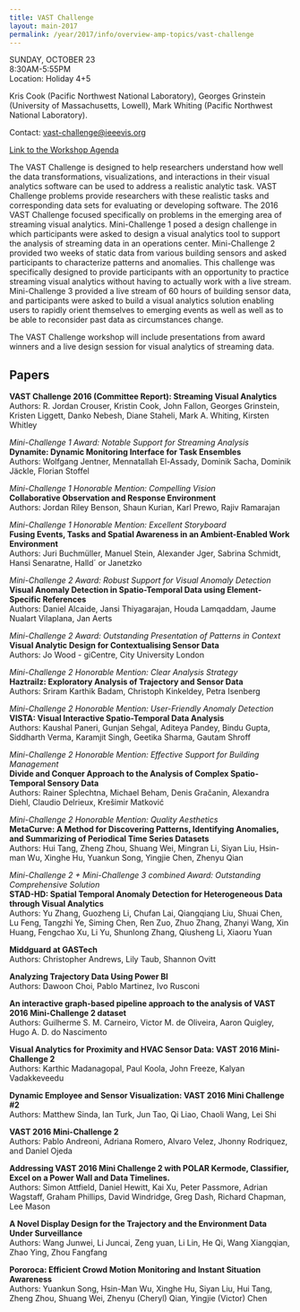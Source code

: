 ```yaml
---
title: VAST Challenge
layout: main-2017
permalink: /year/2017/info/overview-amp-topics/vast-challenge
---
```


SUNDAY, OCTOBER 23  
8:30AM-5:55PM  
Location: Holiday 4+5

Kris Cook (Pacific Northwest National Laboratory), Georges Grinstein
(University of Massachusetts, Lowell), Mark Whiting (Pacific Northwest
National Laboratory).

Contact:
[vast-challenge@ieeevis.org](mailto:vast-challenge@ieeevis.org)

[Link to the Workshop Agenda](http://www.vacommunity.org/VAST+Workshop+2016)
	
The VAST Challenge is designed to help researchers understand how well the data transformations, visualizations, and interactions in their visual analytics software can be used to address a realistic analytic task. VAST Challenge problems provide researchers with these realistic tasks and corresponding data sets for evaluating or developing software. The 2016 VAST Challenge focused specifically on problems in the emerging area of streaming visual analytics. Mini-Challenge 1 posed a design challenge in which participants were asked to design a visual analytics tool to support the analysis of streaming data in an operations center. Mini-Challenge 2 provided two weeks of static data from various building sensors and asked participants to characterize patterns and anomalies. This challenge was specifically designed to provide participants with an opportunity to practice streaming visual analytics without having to actually work with a live stream.
Mini-Challenge 3 provided a live stream of 60 hours of building sensor data, and participants were asked to build a visual analytics solution enabling users to rapidly orient themselves to emerging events as well as well as to be able to reconsider past data as circumstances change.

The VAST Challenge workshop will include presentations from award winners and a live design session for visual analytics of streaming data.  

## Papers

**VAST Challenge 2016 (Committee Report): Streaming Visual Analytics**  
Authors: R. Jordan Crouser, Kristin Cook, John Fallon, Georges Grinstein, Kristen Liggett, Danko Nebesh, Diane Staheli, Mark A. Whiting, Kirsten Whitley

*Mini-Challenge 1 Award: Notable Support for Streaming Analysis*  
**Dynamite: Dynamic Monitoring Interface for Task Ensembles**  
Authors: Wolfgang Jentner, Mennatallah El-Assady, Dominik Sacha, Dominik Jäckle, Florian Stoffel

*Mini-Challenge 1 Honorable Mention: Compelling Vision*  
**Collaborative Observation and Response Environment**  
Authors: Jordan Riley Benson, Shaun Kurian, Karl Prewo, Rajiv Ramarajan

*Mini-Challenge 1 Honorable Mention: Excellent Storyboard*  
**Fusing Events, Tasks and Spatial Awareness in an Ambient-Enabled Work Environment**  
Authors: Juri Buchmüller, Manuel Stein, Alexander Jger, Sabrina Schmidt, Hansi Senaratne, Halld´ or Janetzko

*Mini-Challenge 2 Award: Robust Support for Visual Anomaly Detection*  
**Visual Anomaly Detection in Spatio-Temporal Data using Element-Specific References**  
Authors: Daniel Alcaide, Jansi Thiyagarajan, Houda Lamqaddam, Jaume Nualart Vilaplana, Jan Aerts

*Mini-Challenge 2 Award: Outstanding Presentation of Patterns in Context*  
**Visual Analytic Design for Contextualising Sensor Data**  
Authors: Jo Wood - giCentre, City University London

*Mini-Challenge 2 Honorable Mention: Clear Analysis Strategy*  
**Haztrailz: Exploratory Analysis of Trajectory and Sensor Data**  
Authors: Sriram Karthik Badam, Christoph Kinkeldey, Petra Isenberg

*Mini-Challenge 2 Honorable Mention: User-Friendly Anomaly Detection*  
**VISTA: Visual Interactive Spatio-Temporal Data Analysis**  
Authors: Kaushal Paneri, Gunjan Sehgal, Aditeya Pandey, Bindu Gupta, Siddharth Verma, Karamjit Singh, Geetika Sharma, Gautam Shroff

*Mini-Challenge 2 Honorable Mention: Effective Support for Building Management*  
**Divide and Conquer Approach to the Analysis of Complex Spatio-Temporal Sensory Data**  
Authors: Rainer Splechtna, Michael Beham, Denis Gračanin, Alexandra Diehl, Claudio Delrieux, Krešimir Matković

*Mini-Challenge 2 Honorable Mention: Quality Aesthetics*  
**MetaCurve: A Method for Discovering Patterns, Identifying Anomalies, and Summarizing of Periodical Time Series Datasets**  
Authors: Hui Tang, Zheng Zhou, Shuang Wei, Mingran Li, Siyan Liu, Hsin-man Wu, Xinghe Hu, Yuankun Song, Yingjie Chen, Zhenyu Qian

*Mini-Challenge 2 + Mini-Challenge 3 combined Award: Outstanding Comprehensive Solution*  
**STAD-HD: Spatial Temporal Anomaly Detection for Heterogeneous Data through Visual Analytics**  
Authors: Yu Zhang, Guozheng Li, Chufan Lai, Qiangqiang Liu, Shuai Chen, Lu Feng, Tangzhi Ye, Siming Chen, Ren Zuo, Zhuo Zhang, Zhanyi Wang, Xin Huang, Fengchao Xu, Li Yu, Shunlong Zhang, Qiusheng Li, Xiaoru Yuan

**Middguard at GASTech**  
Authors: Christopher Andrews, Lily Taub, Shannon Ovitt

**Analyzing Trajectory Data Using Power BI**  
Authors: Dawoon Choi, Pablo Martinez, Ivo Rusconi

**An interactive graph-based pipeline approach to the analysis of VAST 2016 Mini-Challenge 2 dataset**  
Authors: Guilherme S. M. Carneiro, Victor M. de Oliveira, Aaron Quigley, Hugo A. D. do Nascimento

**Visual Analytics for Proximity and HVAC Sensor Data: VAST 2016 Mini-Challenge 2**  
Authors: Karthic Madanagopal, Paul Koola, John Freeze, Kalyan Vadakkeveedu

**Dynamic Employee and Sensor Visualization: VAST 2016 Mini Challenge #2**  
Authors: Matthew Sinda, Ian Turk, Jun Tao, Qi Liao, Chaoli Wang, Lei Shi

**VAST 2016 Mini-Challenge 2**  
Authors: Pablo Andreoni, Adriana Romero, Alvaro Velez, Jhonny Rodriquez, and Daniel Ojeda

**Addressing VAST 2016 Mini Challenge 2 with POLAR Kermode, Classifier, Excel on a Power Wall and Data Timelines.**  
Authors: Simon Attfield, Daniel Hewitt, Kai Xu, Peter Passmore, Adrian Wagstaff, Graham Phillips, David Windridge, Greg Dash, Richard Chapman, Lee Mason

**A Novel Display Design for the Trajectory and the Environment Data Under Surveillance**  
Authors: Wang Junwei, Li Juncai, Zeng yuan, Li Lin, He Qi, Wang Xiangqian, Zhao Ying, Zhou Fangfang

**Pororoca: Efficient Crowd Motion Monitoring and Instant Situation Awareness**  
Authors: Yuankun Song, Hsin-Man Wu, Xinghe Hu, Siyan Liu, Hui Tang, Zheng Zhou, Shuang Wei, Zhenyu (Cheryl) Qian, Yingjie (Victor) Chen

